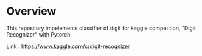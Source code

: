 # Overview

This repository impelements classifier of digit for kaggle competition, "Digit Recognizer" with Pytorch.

Link : https://www.kaggle.com/c/digit-recognizer

